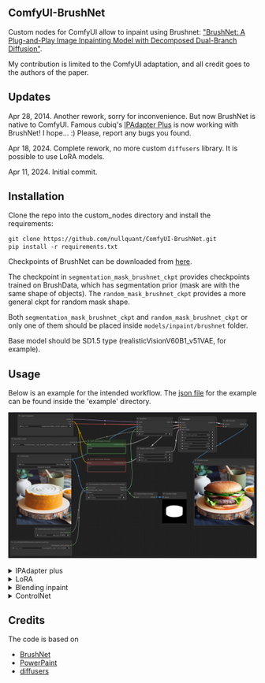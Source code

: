 ## ComfyUI-BrushNet

Custom nodes for ComfyUI allow to inpaint using Brushnet:  ["BrushNet: A Plug-and-Play Image Inpainting Model with Decomposed Dual-Branch Diffusion"](https://arxiv.org/abs/2403.06976).

My contribution is limited to the ComfyUI adaptation, and all credit goes to the authors of the paper.

## Updates

Apr 28, 2014. Another rework, sorry for inconvenience. But now BrushNet is native to ComfyUI. Famous cubiq's [IPAdapter Plus](https://github.com/cubiq/ComfyUI_IPAdapter_plus) is now working with BrushNet! I hope... :) Please, report any bugs you found.

Apr 18, 2024. Complete rework, no more custom `diffusers` library. It is possible to use LoRA models.

Apr 11, 2024. Initial commit.

## Installation

Clone the repo into the custom_nodes directory and install the requirements:

```
git clone https://github.com/nullquant/ComfyUI-BrushNet.git
pip install -r requirements.txt
```

Checkpoints of BrushNet can be downloaded from [here](https://drive.google.com/drive/folders/1fqmS1CEOvXCxNWFrsSYd_jHYXxrydh1n?usp=drive_link). 

The checkpoint in `segmentation_mask_brushnet_ckpt` provides checkpoints trained on BrushData, which has segmentation prior (mask are with the same shape of objects). The `random_mask_brushnet_ckpt` provides a more general ckpt for random mask shape.

Both `segmentation_mask_brushnet_ckpt` and `random_mask_brushnet_ckpt` or only one of them should be placed inside `models/inpaint/brushnet` folder.

Base model should be SD1.5 type (realisticVisionV60B1_v51VAE, for example).

## Usage

Below is an example for the intended workflow. The [json file](example/BrushNet_basic.json) for the example can be found inside the 'example' directory.

![example workflow](example/BrushNet_basic.png?raw=true)

<details>
  <summary>IPAdapter plus</summary>
  
[json file](example/BrushNet_with_IPA.json)

![example workflow](example/BrushNet_with_IPA.png?raw=true)

</details>

<details>
  <summary>LoRA</summary>
  
[json file](example/BrushNet_with_LoRA.json)

![example workflow](example/BrushNet_with_LoRA.png?raw=true)

</details>

<details>
  <summary>Blending inpaint</summary>

Sometimes inference and VAE broke image, so you need to blend inpaint image with the original: [json file](example/BrushNet_inpaint.json)

![example workflow](example/BrushNet_inpaint.png?raw=true)

You can see blurred and broken text after inpainting in the first image and how I suppose to repair it.

</details>

<details>
  <summary>ControlNet</summary>

[json file](example/BrushNet_with_CN.json)

![example workflow](example/BrushNet_with_CN.png?raw=true)

</details>




## Credits

The code is based on 

- [BrushNet](https://github.com/TencentARC/BrushNet)
- [PowerPaint](https://github.com/zhuang2002/PowerPaint)
- [diffusers](https://github.com/huggingface/diffusers)
